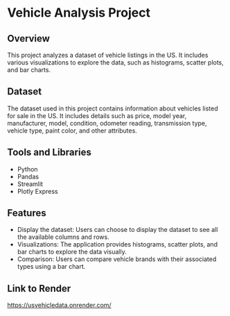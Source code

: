 # Vehicle Analysis Project

## Overview
This project analyzes a dataset of vehicle listings in the US. It includes various visualizations to explore the data, such as histograms, scatter plots, and bar charts.

## Dataset
The dataset used in this project contains information about vehicles listed for sale in the US. It includes details such as price, model year, manufacturer, model, condition, odometer reading, transmission type, vehicle type, paint color, and other attributes.

## Tools and Libraries
- Python
- Pandas
- Streamlit
- Plotly Express

## Features
- Display the dataset: Users can choose to display the dataset to see all the available columns and rows.
- Visualizations: The application provides histograms, scatter plots, and bar charts to explore the data visually.
- Comparison: Users can compare vehicle brands with their associated types using a bar chart.


## Link to Render 

https://usvehicledata.onrender.com/
